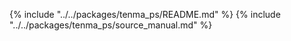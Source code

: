 {% include "../../packages/tenma_ps/README.md" %}
{% include "../../packages/tenma_ps/source_manual.md" %}